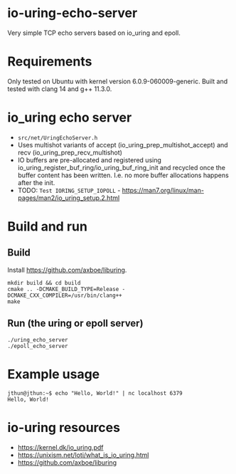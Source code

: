 # io-uring-echo-server

Very simple TCP echo servers based on io_uring and epoll.

# Requirements

Only tested on Ubuntu with kernel version 6.0.9-060009-generic.
Built and tested with clang 14 and g++ 11.3.0.

# io_uring echo server

* ```src/net/UringEchoServer.h```
* Uses multishot variants of accept (io_uring_prep_multishot_accept) and recv (io_uring_prep_recv_multishot)
* IO buffers are pre-allocated and registered using io_uring_register_buf_ring/io_uring_buf_ring_init and recycled once the buffer content has been written. I.e. no more buffer allocations happens after the init.
* TODO: ```Test IORING_SETUP_IOPOLL``` - https://man7.org/linux/man-pages/man2/io_uring_setup.2.html
 

# Build and run

## Build

Install https://github.com/axboe/liburing.

```
mkdir build && cd build
cmake .. -DCMAKE_BUILD_TYPE=Release -DCMAKE_CXX_COMPILER=/usr/bin/clang++
make
```

## Run (the uring or epoll server)

```
./uring_echo_server
./epoll_echo_server
```

# Example usage

```
jthun@jthun:~$ echo "Hello, World!" | nc localhost 6379
Hello, World!
```

# io-uring resources

* https://kernel.dk/io_uring.pdf
* https://unixism.net/loti/what_is_io_uring.html
* https://github.com/axboe/liburing
